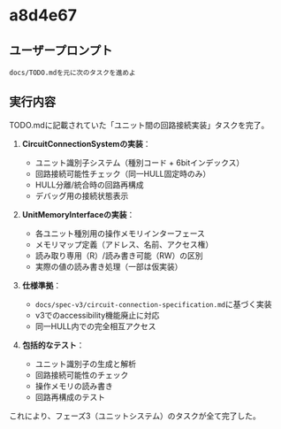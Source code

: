 # a8d4e67

## ユーザープロンプト

```
docs/TODO.mdを元に次のタスクを進めよ
```

## 実行内容

TODO.mdに記載されていた「ユニット間の回路接続実装」タスクを完了。

1. **CircuitConnectionSystemの実装**：
   - ユニット識別子システム（種別コード + 6bitインデックス）
   - 回路接続可能性チェック（同一HULL固定時のみ）
   - HULL分離/統合時の回路再構成
   - デバッグ用の接続状態表示

2. **UnitMemoryInterfaceの実装**：
   - 各ユニット種別用の操作メモリインターフェース
   - メモリマップ定義（アドレス、名前、アクセス権）
   - 読み取り専用（R）/読み書き可能（RW）の区別
   - 実際の値の読み書き処理（一部は仮実装）

3. **仕様準拠**：
   - `docs/spec-v3/circuit-connection-specification.md`に基づく実装
   - v3でのaccessibility機能廃止に対応
   - 同一HULL内での完全相互アクセス

4. **包括的なテスト**：
   - ユニット識別子の生成と解析
   - 回路接続可能性のチェック
   - 操作メモリの読み書き
   - 回路再構成のテスト

これにより、フェーズ3（ユニットシステム）のタスクが全て完了した。